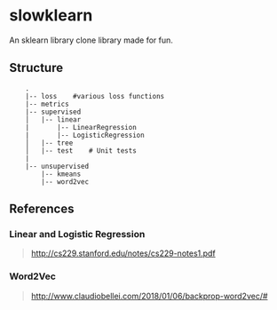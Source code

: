 # slowklearn
An sklearn library clone library made for fun.

## Structure

```
    .
    |-- loss    #various loss functions
    |-- metrics
    |-- supervised
    │   |-- linear
    |       |-- LinearRegression
    |       |-- LogisticRegression
    │   |-- tree
    │   |-- test    # Unit tests
    |                 
    |-- unsupervised
        |-- kmeans
        |-- word2vec
```

## References

### Linear and Logistic Regression
> <http://cs229.stanford.edu/notes/cs229-notes1.pdf>

### Word2Vec
> <http://www.claudiobellei.com/2018/01/06/backprop-word2vec/#>
